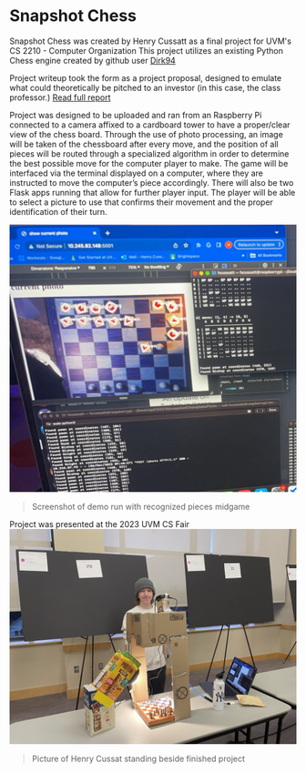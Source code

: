 # Snapshot Chess
Snapshot Chess was created by Henry Cussatt as a final project for UVM's CS 2210 - Computer Organization
This project utilizes an existing Python Chess engine created by github user [Dirk94](https://github.com/Dirk94/ChessAI)

Project writeup took the form as a project proposal, designed to emulate what could theoretically be pitched to an investor (in this case, the class professor.) [Read full report](https://docs.google.com/document/d/1RcrZxla1AI3HLU2bOPX8a3ewCGfuCZdZzUAA7nGK7hU/edit?usp=sharing)

Project was designed to be uploaded and ran from an Raspberry Pi connected to a camera affixed to a cardboard tower to have a proper/clear view of the chess board. Through the use of photo processing, an image will be taken of the chessboard after every move, and the position of all pieces will be routed through a specialized algorithm in order to determine the best possible move for the computer player to make. The game will be interfaced via the terminal displayed on a computer, where they are instructed to move the computer’s piece accordingly. There will also be two Flask apps running that allow for further player input. The player will be able to select a picture to use that confirms their movement and the proper identification of their turn.

![Screenshot of demo run with recognized pieces midgame](IMG_1098.jpg)
> Screenshot of demo run with recognized pieces midgame

Project was presented at the 2023 UVM CS Fair
![Picture of Henry Cussat standing beside finished project](IMG_8060.jpeg)
> Picture of Henry Cussat standing beside finished project


